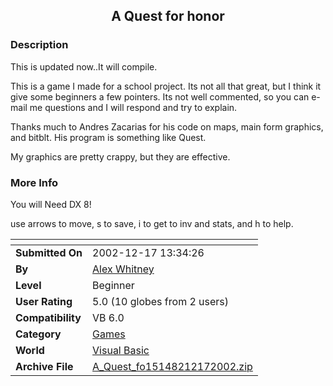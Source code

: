 ﻿<div align="center">

## A Quest for honor


</div>

### Description

This is updated now..It will compile.

This is a game I made for a school project. Its not all that great, but I think it give some beginners a few pointers. Its not well commented, so you can e-mail me questions and I will respond and try to explain.

Thanks much to Andres Zacarias for his code on maps, main form graphics, and bitblt. His program is something like Quest.

My graphics are pretty crappy, but they are effective.
 
### More Info
 
You will Need DX 8!

use arrows to move, s to save, i to get to inv and stats, and h to help.


<span>             |<span>
---                |---
**Submitted On**   |2002-12-17 13:34:26
**By**             |[Alex Whitney](https://github.com/Planet-Source-Code/PSCIndex/blob/master/ByAuthor/alex-whitney.md)
**Level**          |Beginner
**User Rating**    |5.0 (10 globes from 2 users)
**Compatibility**  |VB 6\.0
**Category**       |[Games](https://github.com/Planet-Source-Code/PSCIndex/blob/master/ByCategory/games__1-38.md)
**World**          |[Visual Basic](https://github.com/Planet-Source-Code/PSCIndex/blob/master/ByWorld/visual-basic.md)
**Archive File**   |[A\_Quest\_fo15148212172002\.zip](https://github.com/Planet-Source-Code/alex-whitney-a-quest-for-honor__1-41659/archive/master.zip)








